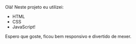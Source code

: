 Olá!
Neste projeto eu utilizei:
- HTML
- CSS
- JavaScript!

Espero que goste, ficou bem responsivo e divertido de mexer.
